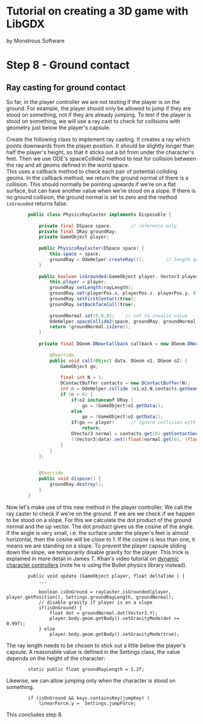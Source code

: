 # Tutorial on creating a 3D game with LibGDX
by Monstrous Software


# Step 8 - Ground contact


## Ray casting for ground contact

So far, in the player controller we are not testing if the player is on the ground.  For example, the player should only be allowed to jump if they are stood on something, not if they are already jumping.
To test if the player is stood on something, we will use a ray cast to check for collisions with geometry just below the player's capsule.

Create the following class to implement ray casting.  It creates a ray which points downwards from the player position. It should be slightly longer than half the player's height, so that it sticks out a bit from 
under the character's feet.  Then we use ODE's spaceCollide2 method to test for collision between the ray and all geoms defined in the world space.  
This uses a callback method to check each pair of potential colliding geoms.  In the callback method, we return the ground normal of there is a collision.  This should normally be pointing upwards if we're on 
a flat surface, but can have another value when we're stood on a slope.  If there is no ground collision, the ground normal is set to zero and the method `isGrounded` returns false.


```java
        public class PhysicsRayCaster implements Disposable {
        
            private final DSpace space;       // reference only
            private final DRay groundRay;
            private GameObject player;
        
            public PhysicsRayCaster(DSpace space) {
                this.space = space;
                groundRay = OdeHelper.createRay(1);        // length gets overwritten when ray is used
            }
        
            public boolean isGrounded(GameObject player, Vector3 playerPos, float rayLength, Vector3 groundNormal ) {
                this.player = player;
                groundRay.setLength(rayLength);
                groundRay.set(playerPos.x, playerPos.z, playerPos.y, 0, 0, -1); // swap Y & Z, point ray downwards 
                groundRay.setFirstContact(true);
                groundRay.setBackfaceCull(true);
        
                groundNormal.set(0,0,0);    // set to invalid value
                OdeHelper.spaceCollide2(space, groundRay, groundNormal, callback);
                return !groundNormal.isZero();
            }
        
            private final DGeom.DNearCallback callback = new DGeom.DNearCallback() {
        
                @Override
                public void call(Object data, DGeom o1, DGeom o2) {
                    GameObject go;
        
                    final int N = 1;
                    DContactBuffer contacts = new DContactBuffer(N);
                    int n = OdeHelper.collide (o1,o2,N,contacts.getGeomBuffer());
                    if (n > 0) {
                        if(o2 instanceof DRay )
                            go = (GameObject)o1.getData();
                        else
                            go = (GameObject)o2.getData();
                        if(go == player)      // ignore collision with player itself
                            return;
                        DVector3 normal = contacts.get(0).getContactGeom().normal;
                        ((Vector3)data).set((float)normal.get(0), (float)normal.get(2), -(float)normal.get(1));	// swap Y&Z
                    }
                }
            };
        
        
            @Override
            public void dispose() {
                groundRay.destroy();
            }
        }   
```



Now let's make use of this new method in the player controller.  We call the ray caster to check if we're on the ground.  If we are we check if we happen to be stood on a slope.
For this we calculate the dot product of the ground normal and the up vector.  The dot product gives us the cosine of the angle.  If the angle is very small, i.e. the surface under the player's feet is 
almost horizontal, then the cosine will be close to 1.  If the cosine is less than one, it means we are standing on a slope.  To prevent the player capsule sliding down the slope, we temporarily
disable gravity for the player.  This trick is explained in more detail in James T. Khan's video tutorial on [dynamic character controllers](https://www.youtube.com/watch?v=O0Deshj2-KU&list=PLjUR2MkQ0cuEda0_f-CoAZBowEN8gNSfJ) (note he is using the Bullet physics library instead).



```
        public void update (GameObject player, float deltaTime ) {
            ...
    
            boolean isOnGround = rayCaster.isGrounded(player, player.getPosition(), Settings.groundRayLength, groundNormal);
            // disable gravity if player is on a slope
            if(isOnGround) {
                float dot = groundNormal.dot(Vector3.Y);
                player.body.geom.getBody().setGravityMode(dot >= 0.99f);
            } else 
                player.body.geom.getBody().setGravityMode(true);
```

The ray length needs to be chosen to stick out a little below the player's capsule. A reasonable value is defined in the Settings class, the value depends on the height of the character:

```
        static public float groundRayLength = 1.2f;
```

Likewise, we can allow jumping only when the character is stood on something.

```
        if (isOnGround && keys.containsKey(jumpKey) )
            linearForce.y =  Settings.jumpForce;
```



This concludes step 8. 

